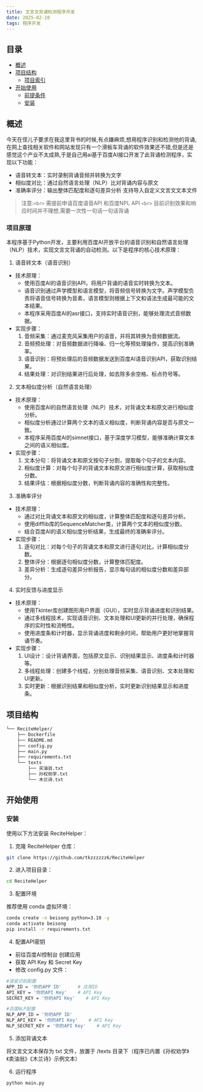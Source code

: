 ```yaml
---
title: 文言文背诵检测程序开发
date: 2025-02-10
tags: 程序开发
---
```

## 目录

- [概述](#-概述)
- [项目结构](#-项目结构)
  - [项目索引](#-项目索引)
- [开始使用](#-开始使用)
  - [前提条件](#-前提条件)
  - [安装](#-安装)

## 概述

今天在侄儿子要求在我这里背书的时候,有点嫌麻烦,想用程序识别和检测他的背诵,在网上查找相关软件和网站发现只有一个滑板车背诵的软件效果还不错,但是还是感觉这个产业不太成熟,于是自己用ai基于百度AI接口开发了此背诵检测程序，实现以下功能：

- 语音转文本：实时录制背诵音频并转换为文字
- 相似度对比：通过自然语言处理（NLP）比对背诵内容与原文
- 准确率评分：输出整体匹配度和逐句差异分析
  支持导入自定义文言文文本文件

> 注意:`<br>`
> 需提前申请百度语音API 和百度NPL API `<br>`
> 目前识别效果和响应时间并不理想,需要一次性一句话一句话背诵

### 项目原理

本程序基于Python开发，主要利用百度AI开放平台的语音识别和自然语言处理（NLP）技术，实现文言文背诵的自动检测。以下是程序的核心技术原理：

1. 语音转文本（语音识别）

- 技术原理：
  - 使用百度AI的语音识别API，将用户背诵的语音实时转换为文本。
  - 语音识别通过声学模型和语言模型，将音频信号转换为文字。声学模型负责将语音信号转换为音素，语言模型则根据上下文和语法生成最可能的文本结果。
  - 本程序采用百度AI的asr接口，支持实时语音识别，能够处理流式音频数据。
- 实现步骤：
  1. 音频采集：通过麦克风采集用户的语音，并将其转换为音频数据流。
  2. 音频预处理：对音频数据进行降噪、归一化等预处理操作，提高识别准确率。
  3. 语音识别：将预处理后的音频数据发送到百度AI语音识别API，获取识别结果。
  4. 结果处理：对识别结果进行后处理，如去除多余空格、标点符号等。

2. 文本相似度分析（自然语言处理）

- 技术原理：
  - 使用百度AI的自然语言处理（NLP）技术，对背诵文本和原文进行相似度分析。
  - 相似度分析通过计算两个文本的语义相似度，判断背诵内容是否与原文一致。
  - 本程序采用百度AI的simnet接口，基于深度学习模型，能够准确计算文本之间的语义相似度。
- 实现步骤：
  1. 文本分句：将背诵文本和原文按句子分割，提取每个句子的文本内容。
  2. 相似度计算：对每个句子的背诵文本和原文进行相似度计算，获取相似度分数。
  3. 结果评估：根据相似度分数，判断背诵内容的准确性和完整性。

3. 准确率评分

- 技术原理：
  - 通过对比背诵文本和原文的相似度，计算整体匹配度和逐句差异分析。
  - 使用difflib库的SequenceMatcher类，计算两个文本的相似度分数。
  - 结合百度AI的语义相似度分析结果，生成最终的准确率评分。
- 实现步骤：
  1. 逐句对比：对每个句子的背诵文本和原文进行逐句对比，计算相似度分数。
  2. 整体评分：根据逐句相似度分数，计算整体匹配度。
  3. 差异分析：生成逐句差异分析报告，显示每句话的相似度分数和差异部分。

4. 实时反馈与进度显示

- 技术原理：
  - 使用Tkinter库创建图形用户界面（GUI），实时显示背诵进度和识别结果。
  - 通过多线程技术，实现语音识别、文本处理和UI更新的并行处理，确保程序的实时性和流畅性。
  - 使用进度条和计时器，显示背诵进度和剩余时间，帮助用户更好地掌握背诵节奏。
- 实现步骤：
  1. UI设计：设计背诵界面，包括原文显示、识别结果显示、进度条和计时器等。
  2. 多线程处理：创建多个线程，分别处理音频采集、语音识别、文本处理和UI更新。
  3. 实时更新：根据识别结果和相似度分析，实时更新识别结果显示和进度条。

## 项目结构

```sh
└── ReciteHelper/
    ├── Dockerfile
    ├── README.md
    ├── config.py
    ├── main.py
    ├── requirements.txt
    └── texts
        ├── 买油翁.txt
        ├── 孙权劝学.txt
        └── 木兰诗.txt
```

## 开始使用

### 安装

使用以下方法安装 ReciteHelper：

1. 克隆 ReciteHelper 仓库：

```sh
git clone https://github.com/tkzzzzzz6/ReciteHelper
```

2. 进入项目目录：

```sh
cd ReciteHelper
```

3. 配置环境

推荐使用 conda 虚拟环境：

```sh
conda create -n beisong python=3.10 -y
conda activate beisong
pip install -r requirements.txt
```

4. 配置API密钥

- 前往百度AI控制台 创建应用
- 获取 API Key 和 Secret Key
- 修改 config.py 文件：

```sh
#语音识别配置
APP_ID = '你的APP ID'      # 应用ID
API_KEY = '你的API Key'    # API Key
SECRET_KEY = '你的API Key'    # API Key

#百度NLP配置
NLP_APP_ID = '你的APP ID' 
NLP_API_KEY = '你的API Key'    # API Key
NLP_SECRET_KEY = '你的API Key'    # API Key
```

5. 添加背诵文本

将文言文文本保存为 txt 文件，放置于 /texts 目录下（程序已内置《孙权劝学》《卖油翁》《木兰诗》示例文本）

6. 运行程序

```sh
python main.py
```
